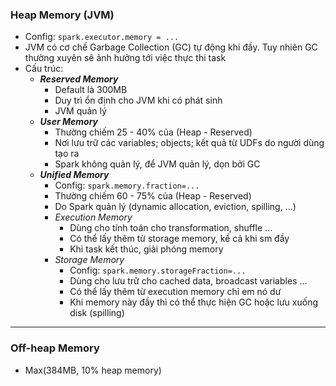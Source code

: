 ### Heap Memory (JVM)
- Config: `spark.executor.memory = ...`
- JVM có cơ chế Garbage Collection (GC) tự động khi đầy. Tuy nhiên GC thường xuyên sẽ ảnh hưởng tới việc thực thi task
- Cấu trúc:
	- ***Reserved Memory***
		- Default là 300MB
		- Duy trì ổn định cho JVM khi có phát sinh
		- JVM quản lý
	- ***User Memory***
		- Thường chiếm 25 - 40% của (Heap - Reserved)
		- Nơi lưu trữ các variables; objects; kết quả từ UDFs do người dùng tạo ra
		- Spark không quản lý, để JVM quản lý, dọn bởi GC
	- ***Unified Memory***
		- Config: `spark.memory.fraction=...`
		- Thường chiếm 60 - 75% của (Heap - Reserved)
		- Do Spark quản lý (dynamic allocation, eviction, spilling, ...)
		- *Execution Memory*
			- Dùng cho tính toán cho transformation, shuffle ...
			- Có thể lấy thêm từ storage memory, kể cả khi sm đầy
			- Khi task kết thúc, giải phóng memory
		- *Storage Memory*
			- Config: `spark.memory.storageFraction=...`
			- Dùng cho lưu trữ cho cached data, broadcast variables ...
			- Có thể lấy thêm từ execution memory chỉ em nó dư
			- Khi memory này đầy thì có thể thực hiện GC hoặc lưu xuống disk (spilling)
---
### Off-heap Memory
- Max(384MB, 10% heap memory)
